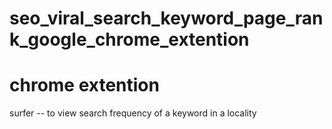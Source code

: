 # seo_viral_search_keyword_page_rank_google_chrome_extention

chrome extention
=========================
surfer -- to view search frequency of a keyword in a locality
